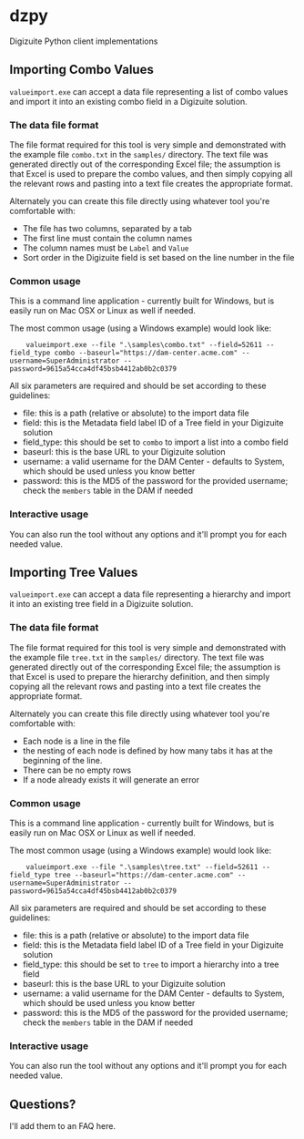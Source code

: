 # dzpy
Digizuite Python client implementations

## Importing Combo Values
`valueimport.exe` can accept a data file representing a list of combo values and import it into an existing combo field in a Digizuite solution.

### The data file format
The file format required for this tool is very simple and demonstrated with the example file `combo.txt` in the `samples/` directory. The text file was generated directly out of the corresponding Excel file; the assumption is that Excel is used to prepare the combo values, and then simply copying all the relevant rows and pasting into a text file creates the appropriate format.

Alternately you can create this file directly using whatever tool you're comfortable with:

* The file has two columns, separated by a tab
* The first line must contain the column names
* The column names must be `Label` and `Value`
* Sort order in the Digizuite field is set based on the line number in the file

### Common usage
This is a command line application - currently built for Windows, but is easily run on Mac OSX or Linux as well if needed.

The most common usage (using a Windows example) would look like:

```
	valueimport.exe --file ".\samples\combo.txt" --field=52611 --field_type combo --baseurl="https://dam-center.acme.com" --username=SuperAdministrator --password=9615a54cca4df45bsb4412ab0b2c0379
```

All six parameters are required and should be set according to these guidelines:

* file: this is a path (relative or absolute) to the import data file
* field: this is the Metadata field label ID of a Tree field in your Digizuite solution
* field_type: this should be set to `combo` to import a list into a combo field
* baseurl: this is the base URL to your Digizuite solution
* username: a valid username for the DAM Center - defaults to System, which should be used unless you know better
* password: this is the MD5 of the password for the provided username; check the `members` table in the DAM if needed

### Interactive usage
You can also run the tool without any options and it'll prompt you for each needed value.


## Importing Tree Values
`valueimport.exe` can accept a data file representing a hierarchy and import it into an existing tree field in a Digizuite solution.

### The data file format
The file format required for this tool is very simple and demonstrated with the example file `tree.txt` in the `samples/` directory. The text file was generated directly out of the corresponding Excel file; the assumption is that Excel is used to prepare the hierarchy definition, and then simply copying all the relevant rows and pasting into a text file creates the appropriate format.

Alternately you can create this file directly using whatever tool you're comfortable with:

* Each node is a line in the file
* the nesting of each node is defined by how many tabs it has at the beginning of the line. 
* There can be no empty rows
* If a node already exists it will generate an error

### Common usage
This is a command line application - currently built for Windows, but is easily run on Mac OSX or Linux as well if needed.

The most common usage (using a Windows example) would look like:

```
	valueimport.exe --file ".\samples\tree.txt" --field=52611 --field_type tree --baseurl="https://dam-center.acme.com" --username=SuperAdministrator --password=9615a54cca4df45bsb4412ab0b2c0379
```

All six parameters are required and should be set according to these guidelines:

* file: this is a path (relative or absolute) to the import data file
* field: this is the Metadata field label ID of a Tree field in your Digizuite solution
* field_type: this should be set to `tree` to import a hierarchy into a tree field
* baseurl: this is the base URL to your Digizuite solution
* username: a valid username for the DAM Center - defaults to System, which should be used unless you know better
* password: this is the MD5 of the password for the provided username; check the `members` table in the DAM if needed

### Interactive usage
You can also run the tool without any options and it'll prompt you for each needed value.

## Questions? 

I'll add them to an FAQ here.